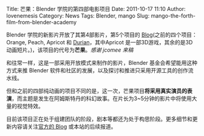 Title: 芒果：Blender 学院的第四部电影项目
Date: 2011-10-17 11:10
Author: lovenemesis
Category: News
Tags: Blender, mango
Slug: mango-the-forth-film-from-blender-academy

Blender 学院的新影片开放了其第4部影片，第5个项目的
[Blog](http://mango.blender.org)(之前的四个项目：Orange, Peach, Apricot
和
[Durian](http://linuxtoy.org/archives/durian-open-movie-project-sintel.html)，其中Apricot
是一部3D游戏，其余的是3D动画短片。)，该项目的代号为**芒果**。*感谢
jcomee 来稿*

和往常一样，这是一部采用开放模式来制作的影片，Blender
基金会希望能用这种方式来推 Blender
软件和社区的发展，以及探讨和推进只采用开源工具的创作流水线。

但和之前的四部纯动画的项目不同的是，这一次，芒果项目**将采用真实演员的表演**，而主题是发生在阿姆斯特丹的科幻故事。在片长为3~5分钟的影片中将使用大量的视觉特效。

目前该项目正在处于组建团队的阶段，剧本等都还为处于构思阶段。更多细节和更新内容请关注[官方的
Blog](http://mango.blender.org) 或本站的后续报道。
